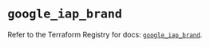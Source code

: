 # `google_iap_brand`

Refer to the Terraform Registry for docs: [`google_iap_brand`](https://registry.terraform.io/providers/hashicorp/google/6.48.0/docs/resources/iap_brand).
